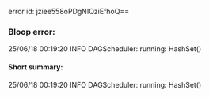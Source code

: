 error id: jziee558oPDgNIQziEfhoQ==
### Bloop error:

25/06/18 00:19:20 INFO DAGScheduler: running: HashSet()
#### Short summary: 

25/06/18 00:19:20 INFO DAGScheduler: running: HashSet()